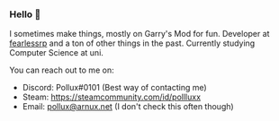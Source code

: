 ### Hello 👋

I sometimes make things, mostly on Garry's Mod for fun. Developer at [fearlessrp](https://fearlessrp.net/) and a ton of other things in the past. Currently studying Computer Science at uni.

You can reach out to me on:
- Discord: Pollux#0101 (Best way of contacting me)
- Steam: https://steamcommunity.com/id/pollluxx
- Email: pollux@arnux.net (I don't check this often though)

<!--
**Pollux12/Pollux12** is a ✨ _special_ ✨ repository because its `README.md` (this file) appears on your GitHub profile.

Here are some ideas to get you started:

- 🔭 I’m currently working on ...
- 🌱 I’m currently learning ...
- 👯 I’m looking to collaborate on ...
- 🤔 I’m looking for help with ...
- 💬 Ask me about ...
- 📫 How to reach me: ...
- 😄 Pronouns: ...
- ⚡ Fun fact: ...
-->
